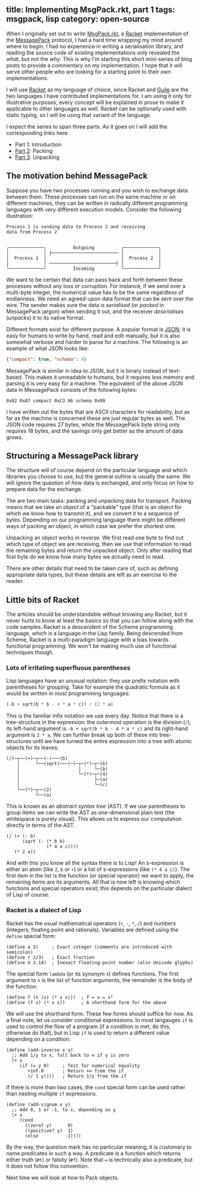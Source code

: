 title: Implementing MsgPack.rkt, part 1
tags: msgpack, lisp
category: open-source
---

When I originally set out to write [MsgPack.rkt], a [Racket] implementation of
the [MessagePack] protocol, I had a hard time wrapping my mind around where to
begin. I had no experience in writing a serialisation library, and reading the
source code of existing implementations only revealed the *what*, but not the
*why*. This is why I'm starting this short mini-series of blog posts to provide
a commentary on my implementation. I hope that it will serve other people who
are looking for a starting point to their own implementations.

I will use [Racket] as my language of choice, since Racket and [Guile] are the
two languages I have contributed implementations for. I am using it only for
illustrative purposes, every concept will be explained in prose to make it
applicable to other languages as well. Racket can be optionally used with
static typing, so I will be using that variant of the language.

I expect the series to span three parts. As it goes on I will add the
corresponding links here.

- Part 1: Introduction
- [Part 2](../../13/implementing-msgpack.rkt-pt2/): Packing
- [Part 3](../../15/implementing-msgpack.rkt-pt3/): Unpacking


## The motivation behind MessagePack

Suppose you have two processes running and you wish to exchange data between
them.  These processes can run on the same machine or on different machines,
they can be written in radically different programming languages with very
different execution models. Consider the following illustration:

~~~
Process 1 is sending data to Process 2 and receiving
data from Process 2


╭─────────────╮          Outgoing          ╭─────────────╮
│             │ ├───────────────────────── │             │
│  Process 1  │                            │  Process 2  │
│             │ ─────────────────────────┤ │             │
╰─────────────╯          Incoming          ╰─────────────╯
~~~

We want to be certain that data can pass back and forth between these processes
without any loss or corruption. For instance, if we send over a multi-byte
integer, the numerical value has to be the same regardless of endianness. We
need an agreed-upon data format that can be sent over the wire. The sender
makes sure the data is *serialised* (or *packed* in MessagePack jargon) when
sending it out, and the receiver *deserialises* (*unpacks*) it to its native
format.

Different formats exist for different purpose. A popular format is [JSON]; it
is easy for humans to write by hand, read and edit manually, but it is also
somewhat verbose and harder to parse for a machine. The following is an example
of what JSON looks like:

~~~JSON
{"compact": true, "schema": 0}
~~~

MessagePack is similar in idea to JSON, but it is binary instead of text-based.
This makes it unreadable to humans, but it requires less memory and parsing it
is very easy for a machine. The equivalent of the above JSON data in
MessagePack consists of the following bytes:

~~~
0x82 0xA7 compact 0xC3 A6 schema 0x00
~~~

I have written out the bytes that are ASCII characters for readability, but as
far as the machine is concerned these are just regular bytes as well. The JSON
code requires 27 bytes, while the MessagePack byte string only requires 18
bytes, and the savings only get better as the amount of data grows.


## Structuring a MessagePack library

The structure will of course depend on the particular language and which
libraries you choose to use, but the general outline is usually the same. We
will ignore the question of *how* data is exchanged, and only focus on how to
prepare data for the exchange.

The are two main tasks: packing and unpacking data for transport. Packing means
that we take an object of a "packable" type (that is an object for which we
know how to transmit it), and we convert it to a sequence of bytes. Depending
on our programming language there might be different ways of packing an object,
in which case we prefer the shortest one.

Unpacking an object works in reverse. We first read one byte to find out which
type of object we are receiving, then we use that information to read the
remaining bytes and return the unpacked object. Only after reading that first
byte do we know how many bytes we actually need to read.

There are other details that need to be taken care of, such as defining
appropriate data types, but these details are left as an exercise to the
reader.


## Little bits of Racket

The articles should be understandable without knowing any Racket, but it never
hurts to know at least the basics so that you can follow along with the code
samples. Racket is a descendent of the Scheme programming language, which is a
language in the Lisp family. Being descended from Scheme, Racket is a
multi-paradigm language with a bias towards functional programming. We won't be
making much use of functional techniques though.


### Lots of irritating superfluous parentheses

Lisp languages have an unusual notation: they use prefix notation with
parentheses for grouping. Take for example the quadratic formula as it would be
written in most programming languages:

~~~python
(-b + sqrt(b * b - 4 * a * c)) / (2 * a)
~~~

This is the familiar infix notation we use every day. Notice that there is a
tree-structure in the expression: the outermost operation is the division
(`/`), its left-hand argument is `-b + sqrt(b * b - 4 * a * c)` and its
right-hand argument is `2 * a`. We can further break up both of these into
tree-structures until we have turned the entire expression into a tree with
atomic objects for its leaves:

~~~
(/)─┬──(+)─┬──(-)───(b)
    │      └──(sqrt)───(─)─┬─(*)─┬─(b)
    │                      │     └─(b)
    │                      └─(*)─┬─(4)
    │                            ├─(a)
    │                            └─(c)
    └──(*)─┬──(2)
           └──(a)
~~~

This is known as an *abstract syntax tree* (AST). If we use parentheses to
group items we can write the AST as one-dimensional plain text (the whitespace
is purely visual). This allows us to express our computation directly in terms
of the AST.

~~~racket
(/ (+ (- b)
      (sqrt (- (* b b)
               (* 4 a c))))
   (* 2 a))
~~~

And with this you know all the syntax there is to Lisp! An s-expression is
either an atom (like `2`, `b` or `+`) or a list of s-expressions (like `(* 4 a
c)`). The first item in the list is the function (or special operator) we want
to apply, the remaining items are its arguments. All that is now left is
knowing which functions and special operators exist; this depends on the
particular dialect of Lisp of course.


### Racket is a dialect of Lisp

Racket has the usual mathematical operators (`+`, `-`, `*`, `/`) and numbers
(integers, floating point and rationals). Variables are defined using the
`define` special form:

~~~racket
(define a 3)     ; Exact integer (comments are introduced with semicolon)
(define r 2/3)   ; Exact fraction
(define π 3.14)  ; Inexact floating-point number (also Unicode glyphs)
~~~

The special form `lambda` (or its synonym `λ`) defines functions. The first
argument to `λ` is the list of function arguments, the remainder is the body of
the function:

~~~racket
(define f (λ (x) (* x x)))  ; f = x ↦ x²
(define (f x) (* x x))      ; A shorthand form for the above
~~~

We will use the shorthand form. These few forms should suffice for now. As a
final note, let us consider conditional expressions. In most langauges `if` is
used to control the flow of a program (if a condition is met, do this,
otherwise do that), but in Lisp `if` is used to return a different value
depending on a condition:

~~~racket
(define (add-inverse x y)
  ;; Add 1/y to x, fall back to ∞ if y is zero
  (+ x
     (if (= y 0)     ; Test for numerical equality
        +inf.0       ; Return +∞ from the if
        (/ 1 y))))   ; Return 1/y from the if
~~~

If there is more than two cases, the `cond` special form can be used rather
than nesting multiple `if` expressions.

~~~racket
(define (add-signum x y)
  ;; Add 0, 1 or -1, to x, depending on y
  (+ x
     (cond
       ((zero? y)      0)
       ((positive? y)  1)
       (else          -1))))
~~~

By the way, the question mark has no particular meaning, it is customary to
name predicates in such a way. A predicate is a function which returns either
truth (`#t`) or falsity (`#f`). Note that `=` is technically also a predicate,
but it does not follow this convention.

Next time we will look at how to Pack objects.



[MsgPack.rkt]: http://docs.racket-lang.org/msgpack/index.html
[MessagePack]: https://msgpack.org/
[Racket]: https://racket-lang.org/
[Guile]: http://www.gnu.org/software/guile/
[JSON]: https://www.json.org/
